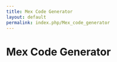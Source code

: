 ```yaml
---
title: Mex Code Generator
layout: default
permalink: index.php/Mex_code_generator
---
```


# Mex Code Generator